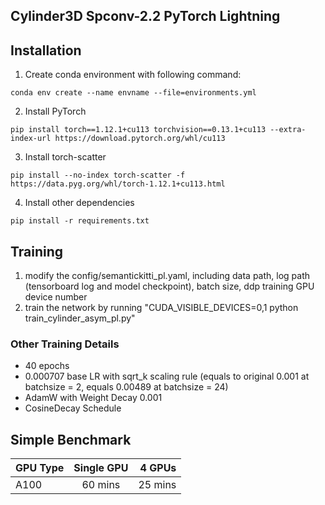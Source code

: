 ## Cylinder3D Spconv-2.2 PyTorch Lightning

## Installation
1. Create conda environment with following command:
```
conda env create --name envname --file=environments.yml
```
2. Install PyTorch
```
pip install torch==1.12.1+cu113 torchvision==0.13.1+cu113 --extra-index-url https://download.pytorch.org/whl/cu113
```
3. Install torch-scatter
```
pip install --no-index torch-scatter -f https://data.pyg.org/whl/torch-1.12.1+cu113.html
```
4. Install other dependencies
```
pip install -r requirements.txt
```
## Training
1. modify the config/semantickitti_pl.yaml, including data path, log path (tensorboard log and model checkpoint), batch size, ddp training GPU device number
2. train the network by running "CUDA_VISIBLE_DEVICES=0,1 python train_cylinder_asym_pl.py"

### Other Training Details
- 40 epochs
- 0.000707 base LR with sqrt_k scaling rule (equals to original 0.001 at batchsize = 2, equals 0.00489 at batchsize = 24)
- AdamW with Weight Decay 0.001
- CosineDecay Schedule

## Simple Benchmark


| GPU Type | Single GPU | 4 GPUs | 
| -------------- |:---------------------:|---------------------:|
| A100 | 60 mins    | 25 mins    | 
